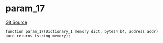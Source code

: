 # param_17
[Git Source](https://github.com/metacontract/mc/blob/main/src/devkit/Flattened.sol)


```solidity
function param_17(Dictionary_1 memory dict, bytes4 b4, address addr) pure returns (string memory);
```

